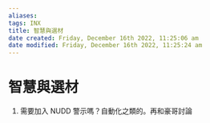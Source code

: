 ```yaml
---
aliases: 
tags: INX
title: 智慧與選材
date created: Friday, December 16th 2022, 11:25:06 am
date modified: Friday, December 16th 2022, 11:25:24 am
---
```


# 智慧與選材

1. 需要加入 NUDD 警示嗎？自動化之類的。再和豪哥討論
